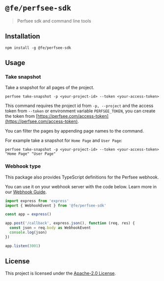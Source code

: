 # `@fe/perfsee-sdk`

> Perfsee sdk and command line tools

## Installation

```
npm install -g @fe/perfsee-sdk
```

## Usage

### Take snapshot

Take a snapshot for all pages of the project.

```
perfsee take-snapshot -p <your-project-id> --token <your-access-token>
```

This command requires the project id from `-p, --project` and the access token
from `--token` or environment variable `PERFSEE_TOKEN`, you can create the token
from [https://perfsee.com/access-token](https://perfsee.com/access-token).

You can filter the pages by appending page names to the command.

For example take a snapshot for `Home Page` and `User Page`:

```
perfsee take-snapshot -p <your-project-id> --token <your-access-token> "Home Page" "User Page"
```

### Webhook type

This package also provides TypeScript definitions for the Perfsee webhook.

You can use it on your webhook server with the code below. Learn more in our [Webhook Guide](https://perfsee.com/docs/settings/webhook-setting).

```ts
import express from 'express'
import { WebhookEvent } from '@fe/perfsee-sdk'

const app = express()

app.post('/callback', express.json(), function (req, res) {
  const json = req.body as WebhookEvent
  console.log(json)
})

app.listen(3001)
```

## License

This project is licensed under the [Apache-2.0 License](LICENSE).
